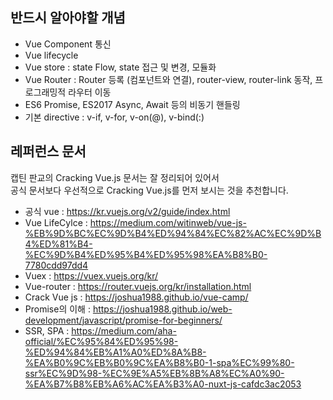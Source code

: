 ## 반드시 알아야할 개념
- Vue Component 통신
- Vue lifecycle
- Vue store : state Flow, state 접근 및 변경, 모듈화
- Vue Router : Router 등록 (컴포넌트와 연결), router-view, router-link 동작, 프로그래밍적 라우터 이동
- ES6 Promise, ES2017 Async, Await 등의 비동기 핸들링 
- 기본 directive : v-if, v-for, v-on(@), v-bind(:)

## 레퍼런스 문서 
캡틴 판교의 Cracking Vue.js 문서는 잘 정리되어 있어서  
공식 문서보다 우선적으로 Cracking Vue.js를 먼저 보시는 것을 추천합니다.

- 공식 vue : https://kr.vuejs.org/v2/guide/index.html
- Vue LifeCylce : https://medium.com/witinweb/vue-js-%EB%9D%BC%EC%9D%B4%ED%94%84%EC%82%AC%EC%9D%B4%ED%81%B4-%EC%9D%B4%ED%95%B4%ED%95%98%EA%B8%B0-7780cdd97dd4  
- Vuex : https://vuex.vuejs.org/kr/
- Vue-router : https://router.vuejs.org/kr/installation.html
- Crack Vue js : https://joshua1988.github.io/vue-camp/
- Promise의 이해 : https://joshua1988.github.io/web-development/javascript/promise-for-beginners/
- SSR, SPA : https://medium.com/aha-official/%EC%95%84%ED%95%98-%ED%94%84%EB%A1%A0%ED%8A%B8-%EA%B0%9C%EB%B0%9C%EA%B8%B0-1-spa%EC%99%80-ssr%EC%9D%98-%EC%9E%A5%EB%8B%A8%EC%A0%90-%EA%B7%B8%EB%A6%AC%EA%B3%A0-nuxt-js-cafdc3ac2053
